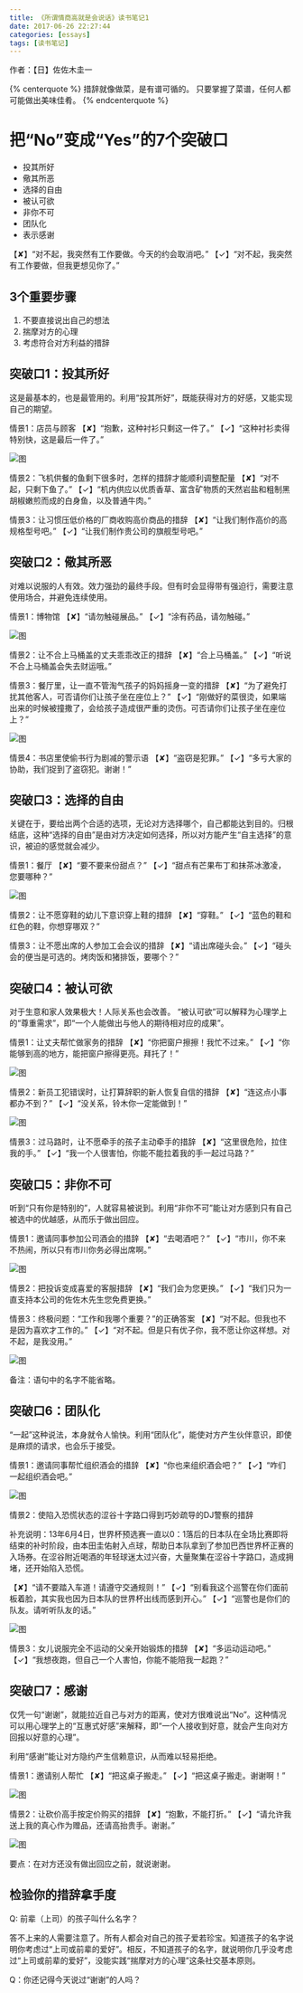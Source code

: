 ```yaml
---
title: 《所谓情商高就是会说话》读书笔记1
date: 2017-06-26 22:27:44
categories: [essays]
tags: [读书笔记]
---
```


作者：【日】佐佐木圭一

{% centerquote %}
措辞就像做菜，是有谱可循的。
只要掌握了菜谱，任何人都可能做出美味佳肴。
{% endcenterquote %}

# 把“No”变成“Yes”的7个突破口

- 投其所好
- 儆其所恶
- 选择的自由
- 被认可欲
- 非你不可
- 团队化
- 表示感谢

【✘】“对不起，我突然有工作要做。今天的约会取消吧。”
【✓】“对不起，我突然有工作要做，但我更想见你了。”

## 3个重要步骤
1. 不要直接说出自己的想法
2. 揣摩对方的心理
3. 考虑符合对方利益的措辞
<!-- more -->

## 突破口1：投其所好

这是最基本的，也是最管用的。利用“投其所好”，既能获得对方的好感，又能实现自己的期望。

情景1：店员与顾客
【✘】“抱歉，这种衬衫只剩这一件了。”
【✓】“这种衬衫卖得特别快，这是最后一件了。”

![图](hign-eq-is-talking/cater.jpg)

情景2：飞机供餐的鱼剩下很多时，怎样的措辞才能顺利调整配量
【✘】“对不起，只剩下鱼了。”
【✓】“机内供应以优质香草、富含矿物质的天然岩盐和粗制黑胡椒嫩煎而成的白身鱼，以及普通牛肉。”

情景3：让习惯压低价格的厂商收购高价商品的措辞
【✘】“让我们制作高价的高规格型号吧。”
【✓】“让我们制作贵公司的旗舰型号吧。”

## 突破口2：儆其所恶

对难以说服的人有效。效力强劲的最终手段。但有时会显得带有强迫行，需要注意使用场合，并避免连续使用。

情景1：博物馆
【✘】“请勿触碰展品。”
【✓】“涂有药品，请勿触碰。”

![图](hign-eq-is-talking/warning.jpg)

情景2：让不合上马桶盖的丈夫乖乖改正的措辞
【✘】“合上马桶盖。”
【✓】“听说不合上马桶盖会失去财运哦。”

情景3：餐厅里，让一直不管淘气孩子的妈妈摇身一变的措辞
【✘】“为了避免打扰其他客人，可否请你们让孩子坐在座位上？”
【✓】“刚做好的菜很烫，如果端出来的时候被撞撒了，会给孩子造成很严重的烫伤。可否请你们让孩子坐在座位上？”

![图](hign-eq-is-talking/warning2.jpg)

情景4：书店里使偷书行为剧减的警示语
【✘】“盗窃是犯罪。”
【✓】“多亏大家的协助，我们捉到了盗窃犯。谢谢！”

## 突破口3：选择的自由

关键在于，要给出两个合适的选项，无论对方选择哪个，自己都能达到目的。归根结底，这种“选择的自由”是由对方决定如何选择，所以对方能产生“自主选择”的意识，被迫的感觉就会减少。

情景1：餐厅
【✘】“要不要来份甜点？”
【✓】“甜点有芒果布丁和抹茶冰激凌，您要哪种？”

![图](hign-eq-is-talking/choice.jpg)

情景2：让不愿穿鞋的幼儿下意识穿上鞋的措辞
【✘】“穿鞋。”
【✓】“蓝色的鞋和红色的鞋，你想穿哪双？”

情景3：让不愿出席的人参加工会会议的措辞
【✘】“请出席碰头会。”
【✓】“碰头会的便当是可选的。烤肉饭和猪排饭，要哪个？”

## 突破口4：被认可欲

对于生意和家人效果极大！人际关系也会改善。
“被认可欲”可以解释为心理学上的“尊重需求”，即“一个人能做出与他人的期待相对应的成果”。

情景1：让丈夫帮忙做家务的措辞
【✘】“你把窗户擦擦！我忙不过来。”
【✓】“你能够到高的地方，能把窗户擦得更亮。拜托了！”

![图](hign-eq-is-talking/approve.jpg)

情景2：新员工犯错误时，让打算辞职的新人恢复自信的措辞
【✘】“连这点小事都办不到？”
【✓】“没关系，铃木你一定能做到！”

![图](hign-eq-is-talking/encourage.jpg)

情景3：过马路时，让不愿牵手的孩子主动牵手的措辞
【✘】“这里很危险，拉住我的手。”
【✓】“我一个人很害怕，你能不能拉着我的手一起过马路？”

## 突破口5：非你不可

听到“只有你是特别的”，人就容易被说到。利用“非你不可”能让对方感到只有自己被选中的优越感，从而乐于做出回应。

情景1：邀请同事参加公司酒会的措辞
【✘】“去喝酒吧？”
【✓】“市川，你不来不热闹，所以只有市川你务必得出席啊。”

![图](hign-eq-is-talking/only-you1.jpg)

情景2：把投诉变成喜爱的客服措辞
【✘】“我们会为您更换。”
【✓】“我们只为一直支持本公司的佐佐木先生您免费更换。”

情景3：终极问题：“工作和我哪个重要？”的正确答案
【✘】“对不起。但我也不是因为喜欢才工作的。”
【✓】“对不起。但是只有优子你，我不愿让你这样想。对不起，是我没用。”

![图](hign-eq-is-talking/only-you.jpg)

备注：语句中的名字不能省略。

## 突破口6：团队化

“一起”这种说法，本身就令人愉快。利用“团队化”，能使对方产生伙伴意识，即使是麻烦的请求，也会乐于接受。

情景1：邀请同事帮忙组织酒会的措辞
【✘】“你也来组织酒会吧？”
【✓】“咋们一起组织酒会吧。”

![图](hign-eq-is-talking/team.jpg)

情景2：使陷入恐慌状态的涩谷十字路口得到巧妙疏导的DJ警察的措辞

补充说明：13年6月4日，世界杯预选赛一直以0：1落后的日本队在全场比赛即将结束的补时阶段，由本田圭佑射入点球，帮助日本队拿到了参加巴西世界杯正赛的入场券。在涩谷附近喝酒的年轻球迷太过兴奋，大量聚集在涩谷十字路口，造成拥堵，还开始陷入恐慌。

【✘】“请不要踏入车道！请遵守交通规则！”
【✓】“别看我这个巡警在你们面前板着脸，其实我也因为日本队的世界杯出线而感到开心。”
【✓】“巡警也是你们的队友。请听听队友的话。”

![图](hign-eq-is-talking/team2.jpg)

情景3：女儿说服完全不运动的父亲开始锻炼的措辞
【✘】“多运动运动吧。”
【✓】“我想夜跑，但自己一个人害怕，你能不能陪我一起跑？”

## 突破口7：感谢

仅凭一句“谢谢”，就能拉近自己与对方的距离，使对方很难说出“No”。这种情况可以用心理学上的“互惠式好感”来解释，即“一个人接收到好意，就会产生向对方回报以好意的心理”。

利用“感谢”能让对方隐约产生信赖意识，从而难以轻易拒绝。

情景1：邀请别人帮忙
【✘】“把这桌子搬走。”
【✓】“把这桌子搬走。谢谢啊！”

![图](hign-eq-is-talking/thanks1.jpg)

情景2：让砍价高手按定价购买的措辞
【✘】“抱歉，不能打折。”
【✓】“请允许我送上我的真心作为赠品，还请高抬贵手。谢谢。”

![图](hign-eq-is-talking/thanks.jpg)

要点：在对方还没有做出回应之前，就说谢谢。

## 检验你的措辞拿手度

Q: 前辈（上司）的孩子叫什么名字？

答不上来的人需要注意了。所有人都会对自己的孩子爱若珍宝。知道孩子的名字说明你考虑过“上司或前辈的爱好”。相反，不知道孩子的名字，就说明你几乎没考虑过“上司或前辈的爱好”，没能实践“揣摩对方的心理”这条社交基本原则。

Q：你还记得今天说过“谢谢”的人吗？
